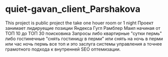# quiet-gavan_client_Parshakova
This project is public project the take one houer room or 1 night
Проект занимает лидируещие позиции Яндекса Гугл Рамблер Маил начиная от ТОП 10 до ТОП 30 поисковика 
Запросы либо квартирные "сутки пермь" либо гостинечные "снять гостиницу в перми" или снять на ночь в перми или час ночь пермь все топ и это заслуга системы управления а точнее грамотного подхода к внутренней SEO оптемизации.
